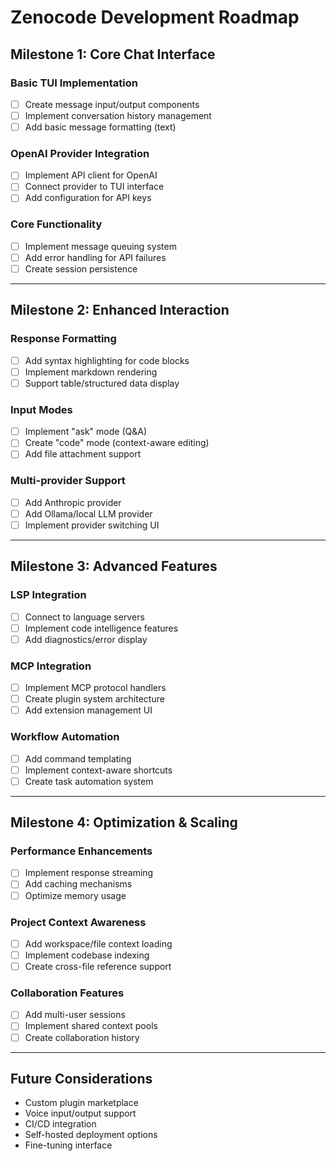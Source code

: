 # Zenocode Development Roadmap

## Milestone 1: Core Chat Interface

### Basic TUI Implementation
- [ ] Create message input/output components
- [ ] Implement conversation history management
- [ ] Add basic message formatting (text)

### OpenAI Provider Integration
- [ ] Implement API client for OpenAI
- [ ] Connect provider to TUI interface
- [ ] Add configuration for API keys

### Core Functionality
- [ ] Implement message queuing system
- [ ] Add error handling for API failures
- [ ] Create session persistence

---

## Milestone 2: Enhanced Interaction

### Response Formatting
- [ ] Add syntax highlighting for code blocks
- [ ] Implement markdown rendering
- [ ] Support table/structured data display

### Input Modes
- [ ] Implement "ask" mode (Q&A)
- [ ] Create "code" mode (context-aware editing)
- [ ] Add file attachment support

### Multi-provider Support
- [ ] Add Anthropic provider
- [ ] Add Ollama/local LLM provider
- [ ] Implement provider switching UI

---

## Milestone 3: Advanced Features

### LSP Integration
- [ ] Connect to language servers
- [ ] Implement code intelligence features
- [ ] Add diagnostics/error display

### MCP Integration
- [ ] Implement MCP protocol handlers
- [ ] Create plugin system architecture
- [ ] Add extension management UI

### Workflow Automation
- [ ] Add command templating
- [ ] Implement context-aware shortcuts
- [ ] Create task automation system

---

## Milestone 4: Optimization & Scaling

### Performance Enhancements
- [ ] Implement response streaming
- [ ] Add caching mechanisms
- [ ] Optimize memory usage

### Project Context Awareness
- [ ] Add workspace/file context loading
- [ ] Implement codebase indexing
- [ ] Create cross-file reference support

### Collaboration Features
- [ ] Add multi-user sessions
- [ ] Implement shared context pools
- [ ] Create collaboration history

---

## Future Considerations
- Custom plugin marketplace
- Voice input/output support
- CI/CD integration
- Self-hosted deployment options
- Fine-tuning interface